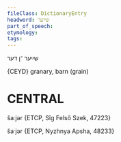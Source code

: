 ```yaml
---
fileClass: DictionaryEntry
headword: שײַער
part_of_speech: 
etymology: 
tags: 
---
```

שײַער
־ן
דער

{CEYD}
granary, barn (grain)

CENTRAL
========

šaːjər {ETCP, Sîg Felső Szek, 47223}

šaˑjər {ETCP, Nyzhnya Apsha, 48233}
